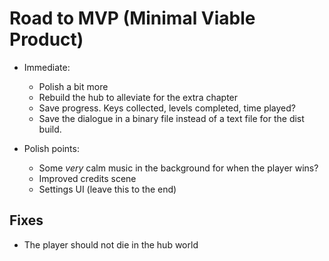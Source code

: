 # Road to MVP (Minimal Viable Product) 

- Immediate:
    - Polish a bit more
    - Rebuild the hub to alleviate for the extra chapter 
    - Save progress. Keys collected, levels completed, time played?
    - Save the dialogue in a binary file instead of a text file for the dist build.

- Polish points: 
    - Some _very_ calm music in the background for when the player wins?
    - Improved credits scene
    - Settings UI (leave this to the end)

## Fixes 

- The player should not die in the hub world
